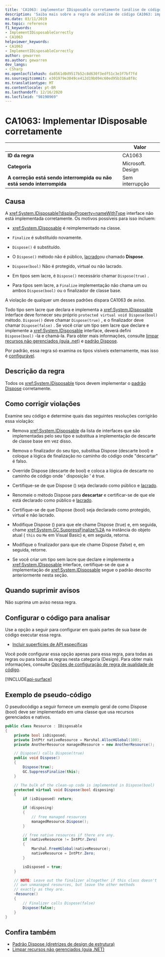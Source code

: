 ```yaml
---
title: 'CA1063: implementar IDisposable corretamente (análise de código)'
description: 'Saiba mais sobre a regra de análise de código CA1063: implementar IDisposable corretamente'
ms.date: 03/11/2019
ms.topic: reference
f1_keywords:
- ImplementIDisposableCorrectly
- CA1063
helpviewer_keywords:
- CA1063
- ImplementIDisposableCorrectly
author: gewarren
ms.author: gewarren
dev_langs:
- CSharp
ms.openlocfilehash: da8561d0d9517b52c8d630f3edf51c3e3f7bf7fd
ms.sourcegitcommit: e301979e3049ce412d19b094c60ed95b316a8f8c
ms.translationtype: MT
ms.contentlocale: pt-BR
ms.lasthandoff: 12/16/2020
ms.locfileid: "98190969"
---
```

# <a name="ca1063-implement-idisposable-correctly"></a>CA1063: Implementar IDisposable corretamente

| | Valor |
|-|-|
| **ID da regra** |CA1063|
| **Categoria** |Microsoft. Design|
| **A correção está sendo interrompida ou não está sendo interrompida** |Sem interrupção|

## <a name="cause"></a>Causa

A <xref:System.IDisposable?displayProperty=nameWithType> interface não está implementada corretamente. Os motivos possíveis para isso incluem:

- <xref:System.IDisposable> é reimplementado na classe.

- `Finalize` é substituído novamente.

- `Dispose()` é substituído.

- O `Dispose()` método não é público, [lacrado](../../../csharp/language-reference/keywords/sealed.md)ou chamado **Dispose**.

- `Dispose(bool)` Não é protegido, virtual ou não lacrado.

- Em tipos sem lacre, é `Dispose()` necessário chamar `Dispose(true)` .

- Para tipos sem lacre, a `Finalize` implementação não chama um ou ambos `Dispose(bool)` ou o finalizador de classe base.

A violação de qualquer um desses padrões dispara CA1063 de aviso.

Todo tipo sem lacre que declara e implementa a <xref:System.IDisposable> interface deve fornecer seu próprio `protected virtual void Dispose(bool)` método. `Dispose()` deve chamar `Dispose(true)` , e o finalizador deve chamar `Dispose(false)` . Se você criar um tipo sem lacre que declare e implemente a <xref:System.IDisposable> interface, deverá defini `Dispose(bool)` -la e chamá-la. Para obter mais informações, consulte [limpar recursos não gerenciados (guia .net)](../../../standard/garbage-collection/unmanaged.md) e [padrão Dispose](../../../standard/garbage-collection/implementing-dispose.md).

Por padrão, essa regra só examina os tipos visíveis externamente, mas isso é [configurável](#configure-code-to-analyze).

## <a name="rule-description"></a>Descrição da regra

Todos os <xref:System.IDisposable> tipos devem implementar o [padrão Dispose](../../../standard/garbage-collection/implementing-dispose.md) corretamente.

## <a name="how-to-fix-violations"></a>Como corrigir violações

Examine seu código e determine quais das seguintes resoluções corrigirão essa violação:

- Remova <xref:System.IDisposable> da lista de interfaces que são implementadas pelo seu tipo e substitua a implementação de descarte de classe base em vez disso.

- Remova o finalizador do seu tipo, substitua Dispose (descarte bool) e coloque a lógica de finalização no caminho do código onde "descartar" é falso.

- Override Dispose (descarte de bool) e coloca a lógica de descarte no caminho de código onde ' disposição ' é true.

- Certifique-se de que Dispose () seja declarado como público e [lacrado](../../../csharp/language-reference/keywords/sealed.md).

- Renomeie o método Dispose para **descartar** e certificar-se de que ele está declarado como público e [lacrado](../../../csharp/language-reference/keywords/sealed.md).

- Certifique-se de que Dispose (bool) seja declarado como protegido, virtual e não lacrado.

- Modifique Dispose () para que ele chame Dispose (true) e, em seguida, chame <xref:System.GC.SuppressFinalize%2A> na instância do objeto atual ( `this` ou `Me` em Visual Basic) e, em seguida, retorna.

- Modifique o finalizador para que ele chame Dispose (false) e, em seguida, retorne.

- Se você criar um tipo sem lacre que declare e implemente a <xref:System.IDisposable> interface, certifique-se de que a implementação de <xref:System.IDisposable> segue o padrão descrito anteriormente nesta seção.

## <a name="when-to-suppress-warnings"></a>Quando suprimir avisos

Não suprima um aviso nessa regra.

## <a name="configure-code-to-analyze"></a>Configurar o código para analisar

Use a opção a seguir para configurar em quais partes de sua base de código executar essa regra.

- [Incluir superfícies de API específicas](#include-specific-api-surfaces)

Você pode configurar essa opção apenas para essa regra, para todas as regras ou para todas as regras nesta categoria (Design). Para obter mais informações, consulte [Opções de configuração de regra de qualidade de código](../code-quality-rule-options.md).

[!INCLUDE[api-surface](~/includes/code-analysis/api-surface.md)]

## <a name="pseudo-code-example"></a>Exemplo de pseudo-código

O pseudocódigo a seguir fornece um exemplo geral de como Dispose (bool) deve ser implementado em uma classe que usa recursos gerenciados e nativos.

```csharp
public class Resource : IDisposable
{
    private bool isDisposed;
    private IntPtr nativeResource = Marshal.AllocHGlobal(100);
    private AnotherResource managedResource = new AnotherResource();

    // Dispose() calls Dispose(true)
    public void Dispose()
    {
        Dispose(true);
        GC.SuppressFinalize(this);
    }

    // The bulk of the clean-up code is implemented in Dispose(bool)
    protected virtual void Dispose(bool disposing)
    {
        if (isDisposed) return;

        if (disposing)
        {
            // free managed resources
            managedResource.Dispose();
        }

        // free native resources if there are any.
        if (nativeResource != IntPtr.Zero)
        {
            Marshal.FreeHGlobal(nativeResource);
            nativeResource = IntPtr.Zero;
        }

        isDisposed = true;
    }

    // NOTE: Leave out the finalizer altogether if this class doesn't
    // own unmanaged resources, but leave the other methods
    // exactly as they are.
    ~Resource()
    {
        // Finalizer calls Dispose(false)
        Dispose(false);
    }
}
```

## <a name="see-also"></a>Confira também

- [Padrão Dispose (diretrizes de design de estrutura)](../../../standard/garbage-collection/implementing-dispose.md)
- [Limpar recursos não gerenciados (guia .NET)](../../../standard/garbage-collection/unmanaged.md)
